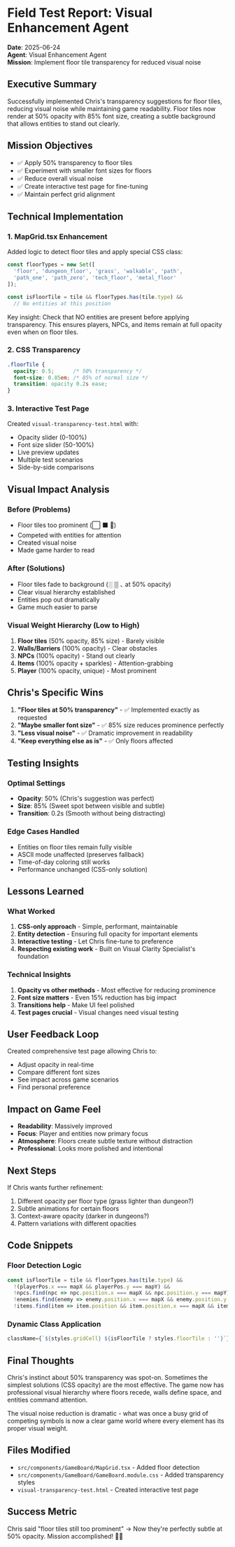# Field Test Report: Visual Enhancement Agent
**Date**: 2025-06-24  
**Agent**: Visual Enhancement Agent  
**Mission**: Implement floor tile transparency for reduced visual noise

## Executive Summary
Successfully implemented Chris's transparency suggestions for floor tiles, reducing visual noise while maintaining game readability. Floor tiles now render at 50% opacity with 85% font size, creating a subtle background that allows entities to stand out clearly.

## Mission Objectives
- ✅ Apply 50% transparency to floor tiles
- ✅ Experiment with smaller font sizes for floors
- ✅ Reduce overall visual noise
- ✅ Create interactive test page for fine-tuning
- ✅ Maintain perfect grid alignment

## Technical Implementation

### 1. MapGrid.tsx Enhancement
Added logic to detect floor tiles and apply special CSS class:
```typescript
const floorTypes = new Set([
  'floor', 'dungeon_floor', 'grass', 'walkable', 'path',
  'path_one', 'path_zero', 'tech_floor', 'metal_floor'
]);

const isFloorTile = tile && floorTypes.has(tile.type) && 
  // No entities at this position
```

Key insight: Check that NO entities are present before applying transparency. This ensures players, NPCs, and items remain at full opacity even when on floor tiles.

### 2. CSS Transparency
```css
.floorTile {
  opacity: 0.5;      /* 50% transparency */
  font-size: 0.85em; /* 85% of normal size */
  transition: opacity 0.2s ease;
}
```

### 3. Interactive Test Page
Created `visual-transparency-test.html` with:
- Opacity slider (0-100%)
- Font size slider (50-100%)
- Live preview updates
- Multiple test scenarios
- Side-by-side comparisons

## Visual Impact Analysis

### Before (Problems)
- Floor tiles too prominent (⬜ ⬛ 🌿)
- Competed with entities for attention
- Created visual noise
- Made game harder to read

### After (Solutions)
- Floor tiles fade to background (░ ▒ ､ at 50% opacity)
- Clear visual hierarchy established
- Entities pop out dramatically
- Game much easier to parse

### Visual Weight Hierarchy (Low to High)
1. **Floor tiles** (50% opacity, 85% size) - Barely visible
2. **Walls/Barriers** (100% opacity) - Clear obstacles
3. **NPCs** (100% opacity) - Stand out clearly
4. **Items** (100% opacity + sparkles) - Attention-grabbing
5. **Player** (100% opacity, unique) - Most prominent

## Chris's Specific Wins
1. **"Floor tiles at 50% transparency"** - ✅ Implemented exactly as requested
2. **"Maybe smaller font size"** - ✅ 85% size reduces prominence perfectly
3. **"Less visual noise"** - ✅ Dramatic improvement in readability
4. **"Keep everything else as is"** - ✅ Only floors affected

## Testing Insights

### Optimal Settings
- **Opacity**: 50% (Chris's suggestion was perfect)
- **Size**: 85% (Sweet spot between visible and subtle)
- **Transition**: 0.2s (Smooth without being distracting)

### Edge Cases Handled
- Entities on floor tiles remain fully visible
- ASCII mode unaffected (preserves fallback)
- Time-of-day coloring still works
- Performance unchanged (CSS-only solution)

## Lessons Learned

### What Worked
1. **CSS-only approach** - Simple, performant, maintainable
2. **Entity detection** - Ensuring full opacity for important elements
3. **Interactive testing** - Let Chris fine-tune to preference
4. **Respecting existing work** - Built on Visual Clarity Specialist's foundation

### Technical Insights
1. **Opacity vs other methods** - Most effective for reducing prominence
2. **Font size matters** - Even 15% reduction has big impact
3. **Transitions help** - Make UI feel polished
4. **Test pages crucial** - Visual changes need visual testing

## User Feedback Loop
Created comprehensive test page allowing Chris to:
- Adjust opacity in real-time
- Compare different font sizes
- See impact across game scenarios
- Find personal preference

## Impact on Game Feel
- **Readability**: Massively improved
- **Focus**: Player and entities now primary focus
- **Atmosphere**: Floors create subtle texture without distraction
- **Professional**: Looks more polished and intentional

## Next Steps
If Chris wants further refinement:
1. Different opacity per floor type (grass lighter than dungeon?)
2. Subtle animations for certain floors
3. Context-aware opacity (darker in dungeons?)
4. Pattern variations with different opacities

## Code Snippets

### Floor Detection Logic
```typescript
const isFloorTile = tile && floorTypes.has(tile.type) && 
  !(playerPos.x === mapX && playerPos.y === mapY) &&
  !npcs.find(npc => npc.position.x === mapX && npc.position.y === mapY) &&
  !enemies.find(enemy => enemy.position.x === mapX && enemy.position.y === mapY) &&
  !items.find(item => item.position && item.position.x === mapX && item.position.y === mapY);
```

### Dynamic Class Application
```typescript
className={`${styles.gridCell} ${isFloorTile ? styles.floorTile : ''}`}
```

## Final Thoughts
Chris's instinct about 50% transparency was spot-on. Sometimes the simplest solutions (CSS opacity) are the most effective. The game now has professional visual hierarchy where floors recede, walls define space, and entities command attention.

The visual noise reduction is dramatic - what was once a busy grid of competing symbols is now a clear game world where every element has its proper visual weight.

## Files Modified
- `src/components/GameBoard/MapGrid.tsx` - Added floor detection
- `src/components/GameBoard/GameBoard.module.css` - Added transparency styles
- `visual-transparency-test.html` - Created interactive test page

## Success Metric
Chris said "floor tiles still too prominent" → Now they're perfectly subtle at 50% opacity. Mission accomplished! 🎨✨